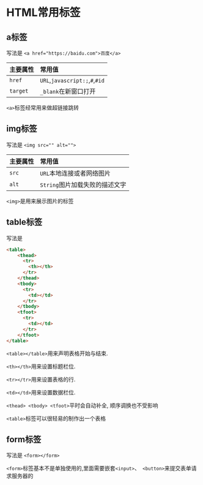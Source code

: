 # HTML常用标签

## a标签

写法是 `<a href="https://baidu.com">百度</a>` 

|主要属性|常用值|
|:-|:-|
|`href`|`URL`,`javascript:;`,`#`,`#id`|
|`target`|`_blank`在新窗口打开|

`<a>`标签经常用来做超链接跳转

## img标签

写法是 `<img src="" alt="">` 

|主要属性|常用值|
|:-|:-|
|`src`|`URL`本地连接或者网络图片|
|`alt`|`String`图片加载失败的描述文字|
 
`<img>`是用来展示图片的标签

## table标签

写法是 
``` html
<table>
    <thead>
      <tr>
        <th></th>
      </tr>
    </thead>
    <tbody>
      <tr>
        <td></td>
      </tr>
    </tbody>
    <tfoot>
      <tr>
        <td></td>
      </tr>
    </tfoot>
</table>
```
`<table></table>`用来声明表格开始与结束.

`<th></th>`用来设置标题栏位.

`<tr></tr>`用来设置表格的行.

`<td></td>`用来设置数据栏位.

`<thead> <tbody> <tfoot>`平时会自动补全, 顺序调换也不受影响

`<table>`标签可以很轻易的制作出一个表格

## form标签

写法是 `<form></form>`

`<form>`标签基本不是单独使用的,里面需要嵌套`<input>`、` <button>`来提交表单请求服务器的